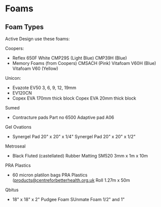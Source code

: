 # Foams

## Foam Types

Active Design use these foams:

Coopers:

* Reflex 650F White CMP29S \(Light Blue\) CMP39H \(Blue\)
* Memory Foams \(from Coopers\) CMSACH \(Pink\) Vitafoam V60H \(Blue\) Vitafoam V60 \(Yellow\)

Unicon:

* Evazote EV50 3, 6, 9, 12, 19mm
* EV120CN
* Copex EVA 170mm thick block Copex EVA 20mm thick block

Sumed

* Contracture pads Part no 6500 Adaptive pad A06

Gel Ovations

* Synergel Pad 20" x 20" x 1/4" Synergel Pad 20" x 20" x 1/2"

Metroseal

* Black Fluted \(castellated\) Rubber Matting SM520 3mm x 1m x 10m

PRA Plastics

* 60 micron platilon bags PRA Plastics \(products@centreforbetterhealth.org.uk Roll 1.27m x 50m

Qbitus

* 18" x 18" x 2" Pudgee Foam SUnmate Foam 1/2" and 1"



